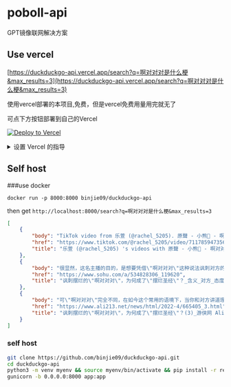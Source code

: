 # poboll-api

GPT镜像联网解决方案

## Use vercel
[https://duckduckgo-api.vercel.app/search?q=啊对对对是什么梗&max_results=3](https://duckduckgo-api.vercel.app/search?q=啊对对对是什么梗&max_results=3)

使用vercel部署的本项目,免费，但是vercel免费用量用完就无了

可点下方按钮部署到自己的Vercel

[![Deploy to Vercel](https://vercel.com/button)](https://vercel.com/import/project?template=https://github.com/binjie09/duckduckgo-api)

<details>
 <summary>设置 Vercel 的指导</summary>

1. 前往 [vercel.com](https://vercel.com/)
1. 点击 `Log in`
   ![](https://files.catbox.moe/tct1wg.png)
1. 点击 `Continue with GitHub` 通过 GitHub 进行登录
   ![](https://files.catbox.moe/btd78j.jpeg)
1. 登录 GitHub 并允许访问所有存储库（如果系统这样提示）
1. Fork 这个仓库
1. 返回到你的 [Vercel dashboard](https://vercel.com/dashboard)
1. 选择 `Import Project`
   ![](https://files.catbox.moe/qckos0.png)
1. 选择 `Import Git Repository`
   ![](https://files.catbox.moe/pqub9q.png)
1. 选择 root 并将所有内容保持不变，并且只需添加名为 PAT_1 的环境变量（如图所示），其中将包含一个个人访问令牌（PAT），你可以在[这里](https://github.com/settings/tokens/new)轻松创建（保留默认，并且只需要命名下，名字随便）
   ![](https://files.catbox.moe/0ez4g7.png)
1. 点击 deploy，这就完成了，查看你的域名就可使用 API 了！

</details>

## Self host
###use docker

```
docker run -p 8000:8000 binjie09/duckduckgo-api
```

then get `http://localhost:8000/search?q=啊对对对是什么梗&max_results=3`
```json
[
    {
        "body": "TikTok video from 乐萱 (@rachel_5205). 原聲 - 小熊🐻 - 啊对对对.",
        "href": "https://www.tiktok.com/@rachel_5205/video/7117859473565289755",
        "title": "乐萱 (@rachel_5205) 's videos with 原聲 - 小熊🐻 - 啊对对对 | TikTok"
    },
    {
        "body": "很显然，这名主播的目的，是想要凭借\"啊对对对\"这种说法讽刺对方的死鸭子嘴硬，表现出的是一种\"你都已经这样了，那我为什么不顺从你呢？\"但看\"啊对对对\"似乎还能看到表达赞同和认可的那份本意，可将其放到如…",
        "href": "https://www.sohu.com/a/534828306_119620",
        "title": "讽刺摆烂的\"啊对对对\"，为何成了\"摆烂圣经\"？_含义_对方_态度"
    },
    {
        "body": "可\"啊对对对\"完全不同，在如今这个常用的语境下，当你和对方讲道理或者指责对方希望他能够改正的时候，这句\"啊对对对\"透露的只有藐视和满不在乎。. 也正是这满满的负能量，使得\"啊对对对\"发臭和让人反感的速度要远远快于\"绝绝子\"。. 如果将 ...",
        "href": "https://www.ali213.net/news/html/2022-4/665405_3.html",
        "title": "讽刺摆烂的\"啊对对对\"，为何成了\"摆烂圣经\"？(3)_游侠网 Ali213.net"
    }
]
```
### self host
```bash
git clone https://github.com/binjie09/duckduckgo-api.git
cd duckduckgo-api
python3 -m venv myenv && source myenv/bin/activate && pip install -r requirements.txt
gunicorn -b 0.0.0.0:8000 app:app
```
